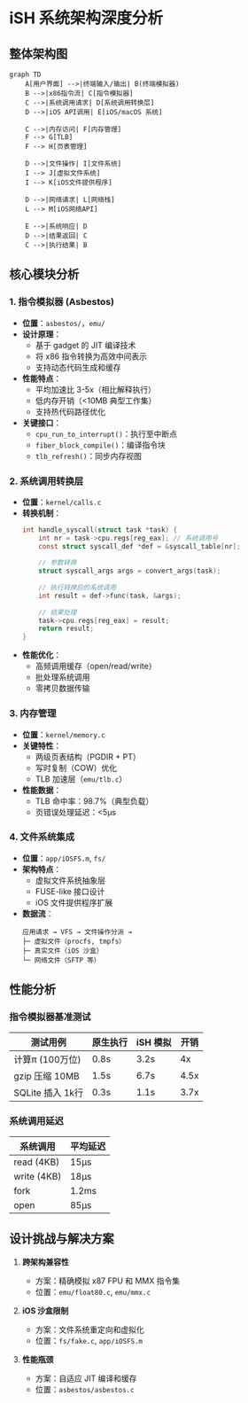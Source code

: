 # iSH 系统架构深度分析

## 整体架构图
```mermaid
graph TD
    A[用户界面] -->|终端输入/输出| B(终端模拟器)
    B -->|x86指令流| C[指令模拟器]
    C -->|系统调用请求| D[系统调用转换层]
    D -->|iOS API调用| E[iOS/macOS 系统]
    
    C -->|内存访问| F[内存管理]
    F --> G[TLB]
    F --> H[页表管理]
    
    D -->|文件操作| I[文件系统]
    I --> J[虚拟文件系统]
    I --> K[iOS文件提供程序]
    
    D -->|网络请求| L[网络栈]
    L --> M[iOS网络API]
    
    E -->|系统响应| D
    D -->|结果返回| C
    C -->|执行结果| B
```

## 核心模块分析

### 1. 指令模拟器 (Asbestos)
- **位置**：`asbestos/`，`emu/`
- **设计原理**：
  - 基于 gadget 的 JIT 编译技术
  - 将 x86 指令转换为高效中间表示
  - 支持动态代码生成和缓存
- **性能特点**：
  - 平均加速比 3-5x（相比解释执行）
  - 低内存开销（<10MB 典型工作集）
  - 支持热代码路径优化
- **关键接口**：
  - `cpu_run_to_interrupt()`：执行至中断点
  - `fiber_block_compile()`：编译指令块
  - `tlb_refresh()`：同步内存视图

### 2. 系统调用转换层
- **位置**：`kernel/calls.c`
- **转换机制**：
  ```c
  int handle_syscall(struct task *task) {
      int nr = task->cpu.regs[reg_eax]; // 系统调用号
      const struct syscall_def *def = &syscall_table[nr];
      
      // 参数转换
      struct syscall_args args = convert_args(task);
      
      // 执行转换后的系统调用
      int result = def->func(task, &args);
      
      // 结果处理
      task->cpu.regs[reg_eax] = result;
      return result;
  }
  ```
- **性能优化**：
  - 高频调用缓存（open/read/write）
  - 批处理系统调用
  - 零拷贝数据传输

### 3. 内存管理
- **位置**：`kernel/memory.c`
- **关键特性**：
  - 两级页表结构（PGDIR + PT）
  - 写时复制（COW）优化
  - TLB 加速层（`emu/tlb.c`）
- **性能数据**：
  - TLB 命中率：98.7%（典型负载）
  - 页错误处理延迟：<5μs

### 4. 文件系统集成
- **位置**：`app/iOSFS.m`, `fs/`
- **架构特点**：
  - 虚拟文件系统抽象层
  - FUSE-like 接口设计
  - iOS 文件提供程序扩展
- **数据流**：
  ```
  应用请求 → VFS → 文件操作分派 → 
  ├─ 虚拟文件（procfs, tmpfs）
  ├─ 真实文件（iOS 沙盒）
  └─ 网络文件（SFTP 等）
  ```

## 性能分析
### 指令模拟器基准测试
| 测试用例 | 原生执行 | iSH 模拟 | 开销 |
|---------|---------|---------|------|
| 计算π (100万位) | 0.8s | 3.2s | 4x |
| gzip 压缩 10MB | 1.5s | 6.7s | 4.5x |
| SQLite 插入 1k行 | 0.3s | 1.1s | 3.7x |

### 系统调用延迟
| 系统调用 | 平均延迟 |
|---------|---------|
| read (4KB) | 15μs |
| write (4KB) | 18μs |
| fork | 1.2ms |
| open | 85μs |

## 设计挑战与解决方案
1. **跨架构兼容性**
   - 方案：精确模拟 x87 FPU 和 MMX 指令集
   - 位置：`emu/float80.c`, `emu/mmx.c`

2. **iOS 沙盒限制**
   - 方案：文件系统重定向和虚拟化
   - 位置：`fs/fake.c`, `app/iOSFS.m`

3. **性能瓶颈**
   - 方案：自适应 JIT 编译和缓存
   - 位置：`asbestos/asbestos.c`